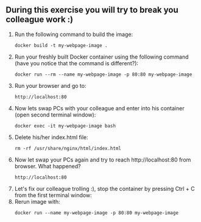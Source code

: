## During this exercise you will try to break you colleague work :)
1. Run the following command to build the image:
    ```
    docker build -t my-webpage-image .
    ```
2. Run your freshly built Docker container using the following command (have you notice that the command is different?):
    ```
    docker run --rm --name my-webpage-image -p 80:80 my-webpage-image
    ```
3. Run your browser and go to:
    ```
    http://localhost:80
    ```
4. Now lets swap PCs with your colleague and enter into his container (open second terminal window):
    ```
    docker exec -it my-webpage-image bash
    ```
5. Delete his/her index.html file:
    ```
    rm -rf /usr/share/nginx/html/index.html
    ```
6. Now let swap your PCs again and try to reach http://localhost:80 from browser. What happened?
    ```
    http://localhost:80
    ```
7. Let's fix our colleague trolling :), stop the container by pressing Ctrl + C from the first terminal window:
8. Rerun image with:
    ```
    docker run --name my-webpage-image -p 80:80 my-webpage-image
    ```
